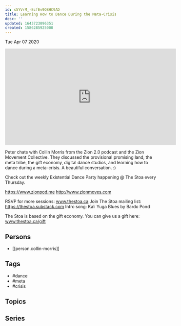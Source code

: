 ```yaml
---
id: s5YVrM_-EcfEv9QBHC9AD
title: Learning How to Dance During the Meta-Crisis
desc: ''
updated: 1643723096351
created: 1586285925000
---
```





Tue Apr 07 2020

<iframe width="560" height="315" src="https://www.youtube.com/embed/jMClDJcTC30" title="Learning How to Dance During the Meta-Crisis w/ Collin Morris" frameborder="0" allow="accelerometer; autoplay; clipboard-write; encrypted-media; gyroscope; picture-in-picture" allowfullscreen ></iframe>

Peter chats with Collin Morris from the Zion 2.0 podcast and the Zion Movement Collective. They discussed the provisional promising land, the meta tribe, the gift economy, digital dance studios, and learning how to dance during a meta-crisis. A beautiful conversation. :)

Check out the weekly Existential Dance Party happening @ The Stoa every Thursday.

https://www.zionpod.me
http://www.zionmoves.com

RSVP for more sessions: www.thestoa.ca
Join The Stoa mailing list: https://thestoa.substack.com
Intro song: Kali Yuga Blues by Bardo Pond

The Stoa is based on the gift economy. You can give us a gift here: www.thestoa.ca/gift

## Persons

- [[person.collin-morris]]

## Tags

- #dance
- #meta
- #crisis

## Topics



## Series



